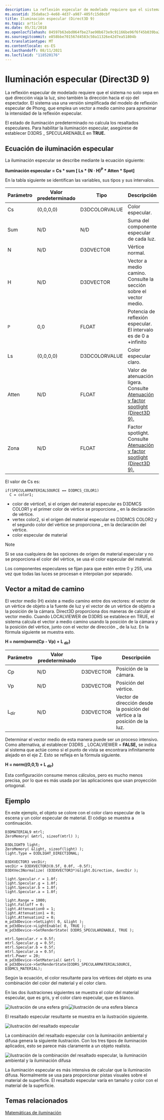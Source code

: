 ```yaml
---
description: La reflexión especular de modelado requiere que el sistema no solo sepa en qué dirección viaja la luz, sino también la dirección hacia el ojo del espectador.
ms.assetid: 35da0ac3-4e68-4d37-a987-405fc15d0cbf
title: Iluminación especular (Direct3D 9)
ms.topic: article
ms.date: 05/31/2018
ms.openlocfilehash: 84597b63ebd064fbe27ae90b673e9c91166be96f6f45b039ba29a16de9011054
ms.sourcegitcommit: e858bbe701567d4583c50a11326e42d7ea51804b
ms.translationtype: MT
ms.contentlocale: es-ES
ms.lasthandoff: 08/11/2021
ms.locfileid: "118520176"
---
```

# <a name="specular-lighting-direct3d-9"></a>Iluminación especular (Direct3D 9)

La reflexión especular de modelado requiere que el sistema no solo sepa en qué dirección viaja la luz, sino también la dirección hacia el ojo del espectador. El sistema usa una versión simplificada del modelo de reflexión especular de Phong, que emplea un vector a medio camino para aproximar la intensidad de la reflexión especular.

El estado de iluminación predeterminado no calcula los resaltados especulares. Para habilitar la iluminación especular, asegúrese de establecer D3DRS \_ SPECULARENABLE en **TRUE.**

## <a name="specular-lighting-equation"></a>Ecuación de iluminación especular

La iluminación especular se describe mediante la ecuación siguiente:

**Iluminación especular = Cs \* sum \[ Ls \* (N · H)<sup>P</sup> \* Atten \* Spot\]**



 

En la tabla siguiente se identifican las variables, sus tipos y sus intervalos.



| Parámetro    | Valor predeterminado | Tipo          | Descripción                                                                                                         |
|--------------|---------------|---------------|---------------------------------------------------------------------------------------------------------------------|
| Cs           | (0,0,0,0)     | D3DCOLORVALUE | Color especular.                                                                                                     |
| Sum          | N/D           | N/D           | Suma del componente especular de cada luz.                                                                       |
| N            | N/D           | D3DVECTOR     | Vértice normal.                                                                                                      |
| H            | N/D           | D3DVECTOR     | Vector a medio camino. Consulte la sección sobre el vector medio.                                                             |
| <sup>P</sup> | 0,0           | FLOAT         | Potencia de reflexión especular. El intervalo es de 0 a +infinito                                                                  |
| Ls           | (0,0,0,0)     | D3DCOLORVALUE | Color especular claro.                                                                                               |
| Atten        | N/D           | FLOAT         | Valor de atenuación ligera. Consulte [Atenuación y factor spotlight (Direct3D 9).](attenuation-and-spotlight-factor.md) |
| Zona         | N/D           | FLOAT         | Factor spotlight. Consulte [Atenuación y factor spotlight (Direct3D 9).](attenuation-and-spotlight-factor.md)        |



 

El valor de Cs es:


```
if(SPECULARMATERIALSOURCE == D3DMCS_COLOR1)
  C = color1;
```



-   color de vértice1, si el origen del material especular es D3DMCS COLOR1 y el primer color de vértice se proporciona \_ en la declaración de vértice.
-   vertex color2, si el origen del material especular es D3DMCS COLOR2 y el segundo color del vértice se proporciona \_ en la declaración del vértice.
-   color especular de material

> [!Note]  
> Si se usa cualquiera de las opciones de origen de material especular y no se proporciona el color del vértice, se usa el color especular del material.

 

Los componentes especulares se fijan para que estén entre 0 y 255, una vez que todas las luces se procesan e interpolan por separado.

## <a name="the-halfway-vector"></a>Vector a mitad de camino

El vector medio (H) existe a medio camino entre dos vectores: el vector de un vértice de objeto a la fuente de luz y el vector de un vértice de objeto a la posición de la cámara. Direct3D proporciona dos maneras de calcular el vector medio. Cuando LOCALVIEWER de D3DRS se establece en TRUE, el sistema calcula el vector a medio camino usando la posición de la cámara y la posición del vértice, junto con el vector de dirección \_ de la luz.  En la fórmula siguiente se muestra esto.

**H = norm(norm(Cp - Vp) + L <sub>dir</sub>)**



 



| Parámetro       | Valor predeterminado | Tipo      | Descripción                                                  |
|-----------------|---------------|-----------|--------------------------------------------------------------|
| Cp              | N/D           | D3DVECTOR | Posición de la cámara.                                             |
| Vp              | N/D           | D3DVECTOR | Posición del vértice.                                             |
| L<sub>dir</sub> | N/D           | D3DVECTOR | Vector de dirección desde la posición del vértice a la posición de la luz. |



 

Determinar el vector medio de esta manera puede ser un proceso intensivo. Como alternativa, al establecer D3DRS \_ LOCALVIEWER = **FALSE,** se indica al sistema que actúe como si el punto de vista se encontrara infinitamente alejado en el eje Z. Esto se refleja en la fórmula siguiente.

**H = norm((0,0,1) + L <sub>dir</sub>)**



 

Esta configuración consume menos cálculos, pero es mucho menos precisa, por lo que es más usada por las aplicaciones que usan proyección ortogonal.

## <a name="example"></a>Ejemplo

En este ejemplo, el objeto se colore con el color claro especular de la escena y un color especular de material. El código se muestra a continuación.


```
D3DMATERIAL9 mtrl;
ZeroMemory( &mtrl, sizeof(mtrl) );

D3DLIGHT9 light;
ZeroMemory( &light, sizeof(light) );
light.Type = D3DLIGHT_DIRECTIONAL;

D3DXVECTOR3 vecDir;
vecDir = D3DXVECTOR3(0.5f, 0.0f, -0.5f);
D3DXVec3Normalize( (D3DXVECTOR3*)&light.Direction, &vecDir );

light.Specular.r = 1.0f;
light.Specular.g = 1.0f;
light.Specular.b = 1.0f;
light.Specular.a = 1.0f;

light.Range = 1000;
light.Falloff = 0;
light.Attenuation0 = 1;
light.Attenuation1 = 0;
light.Attenuation2 = 0;
m_pd3dDevice->SetLight( 0, &light );
m_pd3dDevice->LightEnable( 0, TRUE );
m_pd3dDevice->SetRenderState( D3DRS_SPECULARENABLE, TRUE );

mtrl.Specular.r = 0.5f;
mtrl.Specular.g = 0.5f;
mtrl.Specular.b = 0.5f;
mtrl.Specular.a = 0.5f;
mtrl.Power = 20;
m_pd3dDevice->SetMaterial( &mtrl );
m_pd3dDevice->SetRenderState(D3DRS_SPECULARMATERIALSOURCE, D3DMCS_MATERIAL);
```



Según la ecuación, el color resultante para los vértices del objeto es una combinación del color del material y el color claro.

En las dos ilustraciones siguientes se muestra el color del material especular, que es gris, y el color claro especular, que es blanco.

![ilustración de una esfera gris](images/amb1.jpg)![ilustración de una esfera blanca](images/lightwhite.jpg)

El resaltado especular resultante se muestra en la ilustración siguiente.

![ilustración del resaltado especular](images/lights.jpg)

La combinación del resaltado especular con la iluminación ambiental y difusa genera la siguiente ilustración. Con los tres tipos de iluminación aplicados, esto se parece más claramente a un objeto realista.

![ilustración de la combinación del resaltado especular, la iluminación ambiental y la iluminación difusa](images/lightads.jpg)

La iluminación especular es más intensiva de calcular que la iluminación difusa. Normalmente se usa para proporcionar pistas visuales sobre el material de superficie. El resaltado especular varía en tamaño y color con el material de la superficie.

## <a name="related-topics"></a>Temas relacionados

<dl> <dt>

[Matemáticas de iluminación](mathematics-of-lighting.md)
</dt> </dl>

 

 



